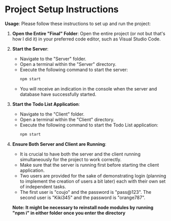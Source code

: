 # Project Setup Instructions

**Usage**: Please follow these instructions to set up and run the project:

1. **Open the Entire "Final" Folder**: 
   Open the entire project (or not but that's how I did it) in your preferred code editor, such as Visual Studio Code.

2. **Start the Server**:
   - Navigate to the "Server" folder.
   - Open a terminal within the "Server" directory.
   - Execute the following command to start the server:
     ```bash
     npm start
     ```
   - You will receive an indication in the console when the server and database have successfully started.

3. **Start the Todo List Application**:
   - Navigate to the "Client" folder.
   - Open a terminal within the "Client" directory.
   - Execute the following command to start the Todo List application:
     ```bash
     npm start
     ```
   
4. **Ensure Both Server and Client are Running**:
   - It is crucial to have both the server and the client running simultaneously for the project to work correctly.
   - Make sure that the server is running first before starting the client application.
   - Two users are provided for the sake of demonstrating login (planning to implement the creation of users a bit later) each with their own set of independent tasks.
   - The first user is "coujo" and the password is "pass@123". The second user is "Kiki345" and the password is "orange787".
  
   **Note: It might be necessary to reinstall node modules by running "npm i" in either folder once you enter the directory**

